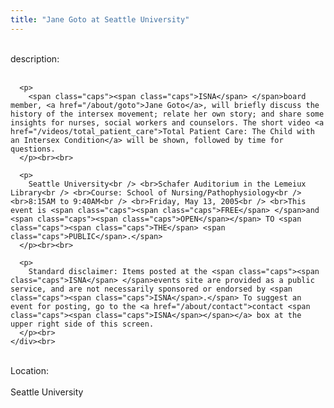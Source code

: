 ```yaml
---
title: "Jane Goto at Seattle University"
---
```


<div class="flexinode-body flexinode-2">
  <div class="flexinode-textarea-1">
    <div class="form-item">
      <br> <label>description:</label><br /> <br> 
      
      <p>
        <span class="caps"><span class="caps">ISNA</span> </span>board member, <a href="/about/goto">Jane Goto</a>, will briefly discuss the history of the intersex movement; relate her own story; and share some insights for nurses, social workers and counselors. The short video <a href="/videos/total_patient_care">Total Patient Care: The Child with an Intersex Condition</a> will be shown, followed by time for questions.
      </p><br><br>
      
      <p>
        Seattle University<br /> <br>Schafer Auditorium in the Lemeiux Library<br /> <br>Course: School of Nursing/Pathophysiology<br /> <br>8:15AM to 9:40AM<br /> <br>Friday, May 13, 2005<br /> <br>This event is <span class="caps"><span class="caps">FREE</span> </span>and <span class="caps"><span class="caps">OPEN</span></span> TO <span class="caps"><span class="caps">THE</span> <span class="caps">PUBLIC</span>.</span>
      </p><br><br>
      
      <p>
        Standard disclaimer: Items posted at the <span class="caps"><span class="caps">ISNA</span> </span>events site are provided as a public service, and are not necessarily sponsored or endorsed by <span class="caps"><span class="caps">ISNA</span>.</span> To suggest an event for posting, go to the <a href="/about/contact">contact <span class="caps"><span class="caps">ISNA</span></span></a> box at the upper right side of this screen.
      </p><br>
    </div><br>
  </div>
  
  <div class="flexinode-textfield-2">
    <div class="form-item">
      <br> <label>Location:</label><br /> <br> Seattle University<br>
    </div><br>
  </div>
</div>